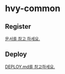 # hvy-common

## Register
[문서를 참고 하세요.](https://central.sonatype.org/publish/publish-guide/)

## Deploy
[DEPLOY.md를 참고하세요.](docs/DEPLOY.md)

